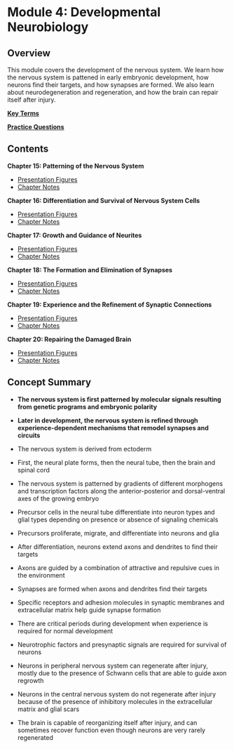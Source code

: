 # Module 4: Developmental Neurobiology

## Overview

This module covers the development of the nervous system. We learn how the nervous system is pattened in early embryonic development, how neurons find their targets, and how synapses are formed. We also learn about neurodegeneration and regeneration, and how the brain can repair itself after injury.

[**Key Terms**](key_terms.csv)

[**Practice Questions**](practice_questions.md)

## Contents

**Chapter 15: Patterning of the Nervous System** 

- [Presentation Figures](./Chapter_15/Chapter_15_presentation.md) 
- [Chapter Notes](./Chapter_15/15_chapter_notes.md) 

**Chapter 16: Differentiation and Survival of Nervous System Cells**

- [Presentation Figures](./Chapter_16/Chapter_16_presentation.md) 
- [Chapter Notes](./Chapter_16/16_chapter_notes.md) 

**Chapter 17: Growth and Guidance of Neurites** 

- [Presentation Figures](./Chapter_17/Chapter_17_presentation.md) 
- [Chapter Notes](./Chapter_17/17_chapter_notes.md) 

**Chapter 18: The Formation and Elimination of Synapses** 

- [Presentation Figures](./Chapter_18/Chapter_18_presentation.md) 
- [Chapter Notes](./Chapter_18/18_chapter_notes.md) 

**Chapter 19: Experience and the Refinement of Synaptic Connections**

- [Presentation Figures](./Chapter_19/Chapter_19_presentation.md) 
- [Chapter Notes](./Chapter_19/19_chapter_notes.md)  

**Chapter 20: Repairing the Damaged Brain** 

- [Presentation Figures](./Chapter_20/Chapter_20_presentation.md) 
- [Chapter Notes](./Chapter_20/20_chapter_notes.md) 

## Concept Summary

- **The nervous system is first patterned by molecular signals resulting from genetic programs and embryonic polarity**

- **Later in development, the nervous system is refined through experience-dependent mechanisms that remodel synapses and circuits**

- The nervous system is derived from ectoderm

- First, the neural plate forms, then the neural tube, then the brain and spinal cord

- The nervous system is patterned by gradients of different morphogens and transcription factors along the anterior-posterior and dorsal-ventral axes of the growing embryo

- Precursor cells in the neural tube differentiate into neuron types and glial types depending on presence or absence of signaling chemicals

- Precursors proliferate, migrate, and differentiate into neurons and glia

- After differentiation, neurons extend axons and dendrites to find their targets

- Axons are guided by a combination of attractive and repulsive cues in the environment

- Synapses are formed when axons and dendrites find their targets

- Specific receptors and adhesion molecules in synaptic membranes and extracellular matrix help guide synapse formation

- There are critical periods during development when experience is required for normal development

- Neurotrophic factors and presynaptic signals are required for survival of neurons

- Neurons in peripheral nervous system can regenerate after injury, mostly due to the presence of Schwann cells that are able to guide axon regrowth

- Neurons in the central nervous system do not regenerate after injury because of the presence of inhibitory molecules in the extracellular matrix and glial scars

- The brain is capable of reorganizing itself after injury, and can sometimes recover function even though neurons are very rarely regenerated


